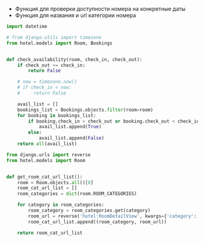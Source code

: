 * Функция для проверки доступности номера на конкретные даты
* Функция для названия и url категории номера
```python title="avaliability.py"
import datetime

# from django.utils import timezone
from hotel.models import Room, Bookings


def check_availability(room, check_in, check_out):
    if check_out <= check_in:
        return False

    # now = timezone.now()
    # if check_in < now:
    #     return False

    avail_list = []
    bookings_list = Bookings.objects.filter(room=room)
    for booking in bookings_list:
        if booking.check_in > check_out or booking.check_out < check_in:
            avail_list.append(True)
        else:
            avail_list.append(False)
    return all(avail_list)
```

```python title="get_room_cat_url_list.py"
from django.urls import reverse
from hotel.models import Room


def get_room_cat_url_list():
    room = Room.objects.all()[0]
    room_cat_url_list = []
    room_categories = dict(room.ROOM_CATEGORIES)

    for category in room_categories:
        room_category = room_categories.get(category)
        room_url = reverse('hotel:RoomDetailView', kwargs={'category': category})
        room_cat_url_list.append((room_category, room_url))

    return room_cat_url_list
```